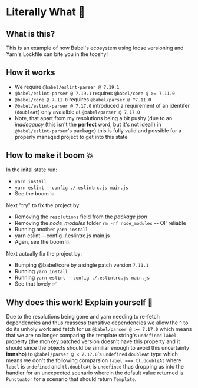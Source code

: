 # Literally What 🤨

## What is this?

This is an example of how Babel's ecosystem using loose versioning and Yarn's Lockfile can bite you in the tooshy!

## How it works

- We require `@babel/eslint-parser @ 7.19.1`
- `@babel/eslint-parser @ 7.19.1` requires `@babel/core @ >= 7.11.0`
- `@babel/core @ 7.11.0` requires `@babel/parser @ ^7.11.0`
- `@babel/eslint-parser @ 7.17.0` introduced a requirement of an identifer (`doubleAt`) only avaialble at `@babel/parser @ 7.17.0` 
- Note, that apart from my resolutions being a bit pushy (due to an _inadeqaucy_ (this isn't the __perfect__ word, but it's not ideal!) in `@babel/eslint-parser`'s package) this is fully valid and possible for a properly managed project to get into this state

## How to make it boom 💥

In the inital state run:

- `yarn install`
- `yarn eslint --config ./.eslintrc.js main.js`
- See the boom 💥

Next "try" to fix the project by:

- Removing the `resolutions` field from the _package.json_
- Removing the _node_modules_ folder `rm -rf node_modules` -- Ol' reliable
- Running another `yarn install`
- yarn eslint --config ./.eslintrc.js main.js
- Agen, see the boom 💥

Next actually fix the project by:

- Bumping @babel/core by a single patch version `7.11.1`
- Running `yarn install`
- Running `yarn eslint --config ./.eslintrc.js main.js`
- See that lovely ✅

## Why does this work! Explain yourself 👊

Due to the resolutions being gone and yarn needing to re-fetch dependencies and thus reassess transitive dependencies we allow the `^` to do its unholy work and fetch for us `@babel/parser @ >= 7.17.0` which means that we are no longer comparing the template string's `undefined` `label` property (the monkey patched version doesn't have this property and it should since the objects should be similiar enough to avoid this uncertainty __imnsho__) to `@babel/parser @ < 7.17.0`'s `undefined` `doubleAt` type which means we don't the following comparsion `label === tl.doubleAt` where `label` is `undefined` and `tl.doubleAt` is `undefined` thus dropping us into the handler for an unexpected scenario wherein the default value returned is `Punctuator` for a scenario that should return `Template`.
